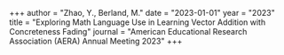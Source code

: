 +++
author = "Zhao, Y., Berland, M."
date = "2023-01-01"
year = "2023"
title = "Exploring Math Language Use in Learning Vector Addition with Concreteness Fading"
journal = "American Educational Research Association (AERA) Annual Meeting 2023"
+++
